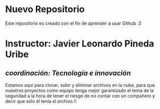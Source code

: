 # Nuevo Repositorio 
Este repositorio es creado con el fin de aprender a usar Github :3
# Instructor: Javier Leonardo Pineda Uribe
## _coordinación: Tecnología e innovación_
Estamos aquí para clonar, subir y eliminar archivos en la nube, para que nuestros proyectos como equipo tenga mejor garantizado el tema de la seguridad a la hora de tener el riesgo de no contar con un compañero y decir que solo él tenía el archivo.!!
